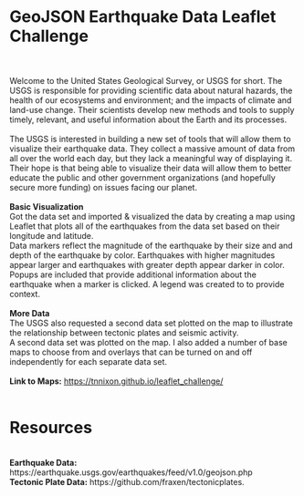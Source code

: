 # GeoJSON Earthquake Data Leaflet Challenge
<br><br>
Welcome to the United States Geological Survey, or USGS for short. The USGS is responsible for providing scientific data about natural hazards, the health of our ecosystems and environment; and the impacts of climate and land-use change. Their scientists develop new methods and tools to supply timely, relevant, and useful information about the Earth and its processes.
<br><br>
The USGS is interested in building a new set of tools that will allow them to visualize their earthquake data. They collect a massive amount of data from all over the world each day, but they lack a meaningful way of displaying it. Their hope is that being able to visualize their data will allow them to better educate the public and other government organizations (and hopefully secure more funding) on issues facing our planet.
<br><br>
<b>Basic Visualization</b>
<br>
Got the data set and imported & visualized the data by creating a map using Leaflet that plots all of the earthquakes from the data set based on their longitude and latitude.
<br>
Data markers reflect the magnitude of the earthquake by their size and and depth of the earthquake by color. Earthquakes with higher magnitudes appear larger and earthquakes with greater depth appear darker in color. Popups are included that provide additional information about the earthquake when a marker is clicked. A legend was created to to provide context.
<br><br>
<b>More Data</b>
<br>
The USGS also requested a second data set plotted on the map to illustrate the relationship between tectonic plates and seismic activity.
<br>
A second data set was plotted on the map. I also added a number of base maps to choose from and overlays that can be turned on and off independently for each separate data set.
<br><br>
<b>Link to Maps:</b> https://tnnixon.github.io/leaflet_challenge/
<br><br>

<h1>Resources</h1><br>
<b>Earthquake Data:</b> https://earthquake.usgs.gov/earthquakes/feed/v1.0/geojson.php
<br>
<b>Tectonic Plate Data:</b> https://github.com/fraxen/tectonicplates.
